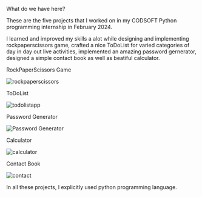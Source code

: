 What do we have here?

These are the five projects that I worked on in my CODSOFT Python programming internship in February 2024.

I learned and improved my skills a alot while designing and implementing rockpaperscissors game, crafted a nice ToDoList for varied categories
of day in day out live activities, implemented an amazing password gernerator, designed a simple contact book as well as beatiful calculator.

RockPaperScissors Game

![rockpaperscissors](https://github.com/EmmaculateC/CODSOFT/assets/125630933/30d2d2e1-ec5d-4b18-b8f5-496a5e5e7ab8)


ToDoList

![todolistapp](https://github.com/EmmaculateC/CODSOFT/assets/125630933/64a8d714-88e2-4921-b01c-9f3fbd2ff3db)


Password Generator

![Password Generator](https://github.com/EmmaculateC/CODSOFT/assets/125630933/bd82ca1c-f73d-4084-9ef5-dfcea97caab3)


Calculator

![calculator](https://github.com/EmmaculateC/CODSOFT/assets/125630933/fcb2ded4-8cde-417a-8c1b-95769d1f4067)


Contact Book

![contact](https://github.com/EmmaculateC/CODSOFT/assets/125630933/ff10997c-fc31-4ba5-9a54-bf86128194d1)


In all these projects, I explicitly used python programming language.




